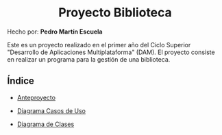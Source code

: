 <div style="text-align: center;"> 

# Proyecto Biblioteca

</div>

<div aling="justify">

Hecho por: __Pedro Martín Escuela__

Este es un proyecto realizado en el primer año del Ciclo Superior "Desarrollo de Aplicaciones Multiplataforma" (DAM). El proyecto consiste en realizar un programa para la gestión de una biblioteca.

## Índice

- [Anteproyecto](Anteproyecto)

- [Diagrama Casos de Uso](Diagramas/Diagrama_CasosUso)

- [Diagrama de Clases](Diagramas/Diagrama_Clases)


</div>
